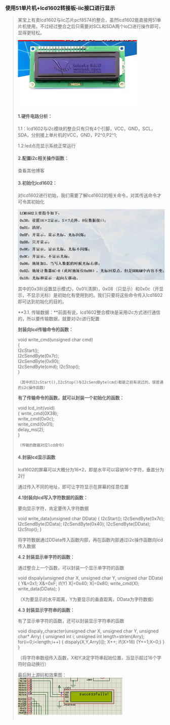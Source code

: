 ### 使用51单片机+lcd1602转接板-iic接口进行显示

>某宝上有卖lcd1602与iic芯片pcf8574的整合，虽然lcd1602能直接用51单片机使用，不过经过整合之后只需要对SCL和SDA两个io口进行操作即可，显得更轻松。
>
>![1](Readme.assets/1.png)
>
>#### 1.硬件电路分析：
>
>1.1：lcd1602与i2c模块的整合只有只有4个引脚，VCC，GND，SCL，SDA，分别接上单片机的VCC，GND，P2^0,P2^1;
>
>1.2:led点亮显示系统正常运行
>
>#### 2.配置i2c相关操作函数：
>
>查看其他博客
>
>#### 3.初始化lcd1602：
>
>对lcd1602进行初始，我们需要了解lcd1602的相关命令，对其传送命令才可令其初始化
>
>![2](Readme.assets/2.jpg)
>
>其中的0x38(设置显示模式)，0x01(清屏)，0x08（只显示）和0x0c（开显示，不显示光标）是初始化有使用到的。我们只要将这些命令传入lcd1602即可达到初始化的目的。
>
>**3.1. 传输数据：**前面有说，lcd1602整合模块是采用i2c方式进行通信的，所以要传输数据，就要对i2c进行配置
>
>**封装向lcd传输命令的函数：**
>
>void write_cmd(unsigned char cmd)                
>{       
>   I2cStart();                                                        
>   I2cSendByte(0x7c);                                        
>   I2cSendByte(0x80);                                        
>   I2cSendByte(cmd);
>        I2cStop();                                                               
>     }
>     
>     （其中的I2cStart(),I2cStop()与I2cSendByte(cmd)都是之前有说过的，很普通的i2c操作函数）
>     
>**有了传输命令的函数，就可以封装一个初始化的函数：**
>
>void lcd_init(void)                                        
>{
>   write_cmd(0X38);                                      
>   write_cmd(0x0c);                                        
>   write_cmd(0x01);                                        
>   delay_ms(2);                                                      
>     }
>     
>     （传输的数据对应lcd命令）
>     
>#### 4.封装lcd显示函数
>
>lcd1602的屏幕可以大概分为16*2，即是水平可以容纳16个字符，垂直分为2行
>
>通过传入不同的地址，即可让字符显示在屏幕的任意位置
>
>**4.1封装向lcd写入字符数据的函数：**
>
>要向显示字符，肯定要传入字符数据
>
>void write_data(unsigned char DData)
>{
>	I2cStart(); 
>	I2cSendByte(0x7c);
>	I2cSendByte(DData);
>	I2cSendByte(0x40);
>	I2cSendByte(DData);
>	I2cStop();
>}
>
>将字符数据通过DData传入函数内部，再在函数内部通过i2c操作函数向lcd传入数据
>
>**4.2 封装显示单字符的函数：**
>
>通过整合上一个函数，可以封装一个显示单字符的函数
>
>void dispaly(unsigned char X, unsigned char Y, unsigned char DData)
>{
>	Y&=0x1;
>	X&=0xF; 
>	if(Y) 
>	X|=0x40; 
>	X|=0x80;
>	write_cmd(X);
>	write_data(DData);
>}
>
>（X为要显示的水平距离，Y为要显示的垂直距离，DData为字符数据）
>
>**4.3 封装显示字符串的函数：**
>
>有了显示单字符的函数，还可以封装显示字符串的函数
>
>void dispaly_character(unsigned char X, unsigned char Y, unsigned char* Arry)
>{
>	unsigned int i;
>	unsigned int length=strlen(Arry);
>	for(i=0;i<length;i++)
>	{
>	dispaly(X,Y,Arry[i]);
>	X++;
>	if(X>16)
>	{Y+=1;X=0;}	
>	}
>}	
>
>（将字符串数组传入函数，X和Y决定字符串起始位置，当显示超过16个字符时自动换行）
>
>最后附上源码和效果图：![3](Readme.assets/3.jpg)
>
>~~~
>
>~~~
>
>
